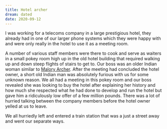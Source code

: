 ```yaml
---
title: Hotel archer
dream: dated
date: 2020-09-12
---
```


I was working for a telecoms company in a large prestigious hotel, they already had in one of our larger phone systems which they were happy with and were only really in the hotel to use it as a meeting room.

A number of various staff members were there to cook and serve as waiters in a small pokey room high up in the old hotel building that required walking up and down steep flights of stairs to get to. Our boss was an older Indian woman similar to [Malory Archer](https://en.wikipedia.org/wiki/List_of_Archer_characters#Malory_Archer). After the meeting had concluded the hotel owner, a short old Indian man was absolutely furious with us for some unknown reason. We all had a meeting in this pokey room and our boss revealed she was looking to buy the hotel after explaining her history and how much she respected what he had done to develop and run the hotel but gave him a ridiculously low offer of a few million pounds. There was a lot of hurried talking between the company members before the hotel owner yelled at us to leave.

We all hurriedly left and entered a train station that was a just a street away and went our separate ways.